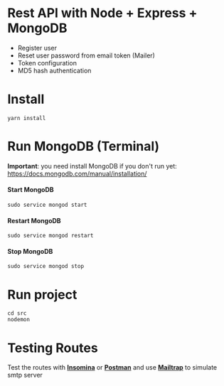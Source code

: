 # Rest API with Node + Express + MongoDB
+ Register user
+ Reset user password from email token (Mailer)
+ Token configuration
+ MD5 hash authentication


# Install
`yarn install`

# Run MongoDB (Terminal)
**Important**: you need install MongoDB if you don't run yet: https://docs.mongodb.com/manual/installation/
</br>
#### Start MongoDB ####
`sudo service mongod start`

#### Restart MongoDB ####
`sudo service mongod restart`

#### Stop MongoDB ####
`sudo service mongod stop`

# Run project
`cd src`
</br>
`nodemon`

# Testing Routes
Test the routes with [**Insomina**](https://insomnia.rest/download/) or [**Postman**](https://www.getpostman.com/downloads/) and use [**Mailtrap**](https://mailtrap.io/) to simulate smtp server
